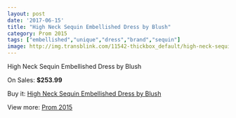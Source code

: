 ```yaml
---
layout: post
date: '2017-06-15'
title: "High Neck Sequin Embellished Dress by Blush"
category: Prom 2015
tags: ["embellished","unique","dress","brand","sequin"]
image: http://img.transblink.com/11542-thickbox_default/high-neck-sequin-embellished-dress-by-blush.jpg
---
```

High Neck Sequin Embellished Dress by Blush

On Sales: **$253.99**
<a href="https://www.transblink.com/en/prom-2015/3757-high-neck-sequin-embellished-dress-by-blush.html"><amp-img layout="responsive" width="600" height="600" src="//img.transblink.com/11542-thickbox_default/high-neck-sequin-embellished-dress-by-blush.jpg" alt="High Neck Sequin Embellished Dress by Blush 0" /></a>
<a href="https://www.transblink.com/en/prom-2015/3757-high-neck-sequin-embellished-dress-by-blush.html"><amp-img layout="responsive" width="600" height="600" src="//img.transblink.com/11544-thickbox_default/high-neck-sequin-embellished-dress-by-blush.jpg" alt="High Neck Sequin Embellished Dress by Blush 1" /></a>
<a href="https://www.transblink.com/en/prom-2015/3757-high-neck-sequin-embellished-dress-by-blush.html"><amp-img layout="responsive" width="600" height="600" src="//img.transblink.com/11543-thickbox_default/high-neck-sequin-embellished-dress-by-blush.jpg" alt="High Neck Sequin Embellished Dress by Blush 2" /></a>

Buy it: [High Neck Sequin Embellished Dress by Blush](https://www.transblink.com/en/prom-2015/3757-high-neck-sequin-embellished-dress-by-blush.html "High Neck Sequin Embellished Dress by Blush")

View more: [Prom 2015](https://www.transblink.com/en/10-prom-2015 "Prom 2015")